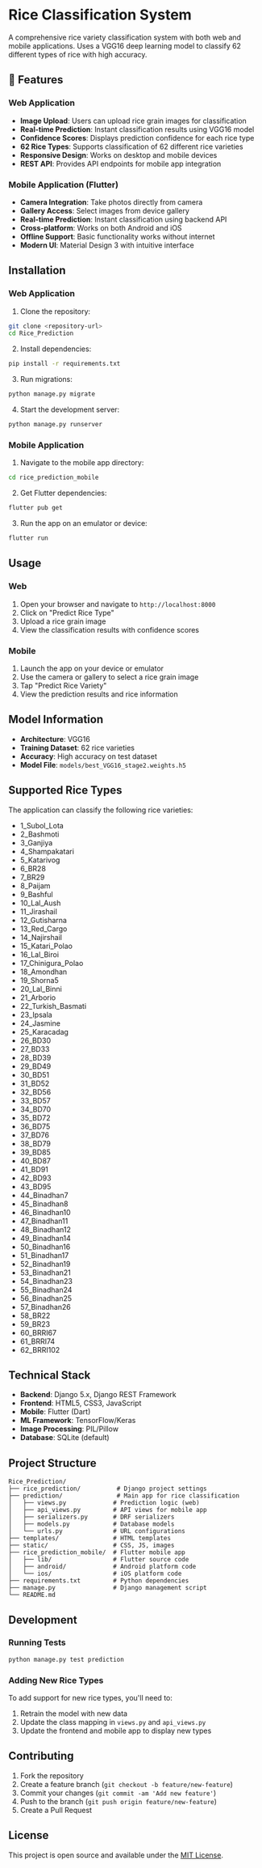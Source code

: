 # Rice Classification System

A comprehensive rice variety classification system with both web and mobile applications. Uses a VGG16 deep learning model to classify 62 different types of rice with high accuracy.

## 🚀 Features

### Web Application
- **Image Upload**: Users can upload rice grain images for classification
- **Real-time Prediction**: Instant classification results using VGG16 model
- **Confidence Scores**: Displays prediction confidence for each rice type
- **62 Rice Types**: Supports classification of 62 different rice varieties
- **Responsive Design**: Works on desktop and mobile devices
- **REST API**: Provides API endpoints for mobile app integration

### Mobile Application (Flutter)
- **Camera Integration**: Take photos directly from camera
- **Gallery Access**: Select images from device gallery
- **Real-time Prediction**: Instant classification using backend API
- **Cross-platform**: Works on both Android and iOS
- **Offline Support**: Basic functionality works without internet
- **Modern UI**: Material Design 3 with intuitive interface

## Installation

### Web Application

1. Clone the repository:
```bash
git clone <repository-url>
cd Rice_Prediction
```

2. Install dependencies:
```bash
pip install -r requirements.txt
```

3. Run migrations:
```bash
python manage.py migrate
```

4. Start the development server:
```bash
python manage.py runserver
```

### Mobile Application

1. Navigate to the mobile app directory:
```bash
cd rice_prediction_mobile
```

2. Get Flutter dependencies:
```bash
flutter pub get
```

3. Run the app on an emulator or device:
```bash
flutter run
```

## Usage

### Web

1. Open your browser and navigate to `http://localhost:8000`
2. Click on "Predict Rice Type"
3. Upload a rice grain image
4. View the classification results with confidence scores

### Mobile

1. Launch the app on your device or emulator
2. Use the camera or gallery to select a rice grain image
3. Tap "Predict Rice Variety"
4. View the prediction results and rice information

## Model Information

- **Architecture**: VGG16
- **Training Dataset**: 62 rice varieties
- **Accuracy**: High accuracy on test dataset
- **Model File**: `models/best_VGG16_stage2.weights.h5`

## Supported Rice Types

The application can classify the following rice varieties:
- 1_Subol_Lota
- 2_Bashmoti
- 3_Ganjiya
- 4_Shampakatari
- 5_Katarivog
- 6_BR28
- 7_BR29
- 8_Paijam
- 9_Bashful
- 10_Lal_Aush
- 11_Jirashail
- 12_Gutisharna
- 13_Red_Cargo
- 14_Najirshail
- 15_Katari_Polao
- 16_Lal_Biroi
- 17_Chinigura_Polao
- 18_Amondhan
- 19_Shorna5
- 20_Lal_Binni
- 21_Arborio
- 22_Turkish_Basmati
- 23_Ipsala
- 24_Jasmine
- 25_Karacadag
- 26_BD30
- 27_BD33
- 28_BD39
- 29_BD49
- 30_BD51
- 31_BD52
- 32_BD56
- 33_BD57
- 34_BD70
- 35_BD72
- 36_BD75
- 37_BD76
- 38_BD79
- 39_BD85
- 40_BD87
- 41_BD91
- 42_BD93
- 43_BD95
- 44_Binadhan7
- 45_Binadhan8
- 46_Binadhan10
- 47_Binadhan11
- 48_Binadhan12
- 49_Binadhan14
- 50_Binadhan16
- 51_Binadhan17
- 52_Binadhan19
- 53_Binadhan21
- 54_Binadhan23
- 55_Binadhan24
- 56_Binadhan25
- 57_Binadhan26
- 58_BR22
- 59_BR23
- 60_BRRI67
- 61_BRRI74
- 62_BRRI102

## Technical Stack

- **Backend**: Django 5.x, Django REST Framework
- **Frontend**: HTML5, CSS3, JavaScript
- **Mobile**: Flutter (Dart)
- **ML Framework**: TensorFlow/Keras
- **Image Processing**: PIL/Pillow
- **Database**: SQLite (default)

## Project Structure

```
Rice_Prediction/
├── rice_prediction/          # Django project settings
├── prediction/               # Main app for rice classification
│   ├── views.py             # Prediction logic (web)
│   ├── api_views.py         # API views for mobile app
│   ├── serializers.py       # DRF serializers
│   ├── models.py            # Database models
│   └── urls.py              # URL configurations
├── templates/               # HTML templates
├── static/                  # CSS, JS, images
├── rice_prediction_mobile/  # Flutter mobile app
│   ├── lib/                 # Flutter source code
│   ├── android/             # Android platform code
│   └── ios/                 # iOS platform code
├── requirements.txt         # Python dependencies
├── manage.py                # Django management script
└── README.md
```

## Development

### Running Tests
```bash
python manage.py test prediction
```

### Adding New Rice Types
To add support for new rice types, you'll need to:
1. Retrain the model with new data
2. Update the class mapping in `views.py` and `api_views.py`
3. Update the frontend and mobile app to display new types

## Contributing

1. Fork the repository
2. Create a feature branch (`git checkout -b feature/new-feature`)
3. Commit your changes (`git commit -am 'Add new feature'`)
4. Push to the branch (`git push origin feature/new-feature`)
5. Create a Pull Request

## License

This project is open source and available under the [MIT License](LICENSE).
